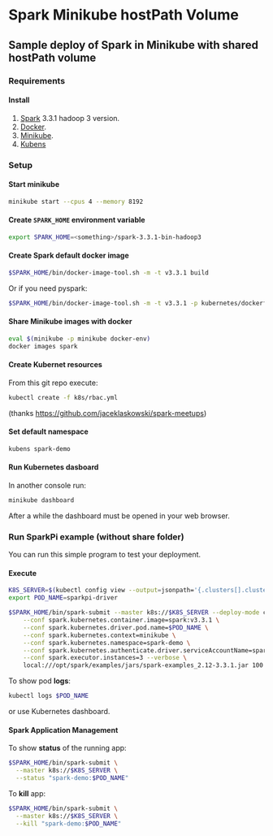 # Spark Minikube hostPath Volume

## Sample deploy of Spark in Minikube with shared hostPath volume

### Requirements

#### Install

1. [Spark](https://spark.apache.org/docs/3.3.1/#downloading) 3.3.1 hadoop 3 version.
1. [Docker](https://docs.docker.com/get-docker/).
1. [Minikube](https://minikube.sigs.k8s.io/docs/start/).
1. [Kubens](https://github.com/ahmetb/kubectx#installation)

### Setup

#### Start minikube

```sh
minikube start --cpus 4 --memory 8192
```

#### Create `SPARK_HOME` environment variable

```sh
export SPARK_HOME=<something>/spark-3.3.1-bin-hadoop3
```

#### Create Spark default docker image

```sh
$SPARK_HOME/bin/docker-image-tool.sh -m -t v3.3.1 build
```
Or if you need pyspark:
```sh
$SPARK_HOME/bin/docker-image-tool.sh -m -t v3.3.1 -p kubernetes/dockerfiles/spark/bindings/python/Dockerfile build
```

#### Share Minikube images with docker

```sh
eval $(minikube -p minikube docker-env)
docker images spark
```

#### Create Kubernet resources

From this git repo execute:

```sh
kubectl create -f k8s/rbac.yml
```
(thanks https://github.com/jaceklaskowski/spark-meetups)

#### Set default namespace

```sh
kubens spark-demo
```

#### Run Kubernetes dasboard

In another console run:
```sh
minikube dashboard
```
After a while the dashboard must be opened in your web browser.

### Run SparkPi example (without share folder)

You can run this simple program to test your deployment.

#### Execute

```sh
K8S_SERVER=$(kubectl config view --output=jsonpath='{.clusters[].cluster.server}')
export POD_NAME=sparkpi-driver

$SPARK_HOME/bin/spark-submit --master k8s://$K8S_SERVER --deploy-mode cluster --name spark-pi --class org.apache.spark.examples.SparkPi \
    --conf spark.kubernetes.container.image=spark:v3.3.1 \
    --conf spark.kubernetes.driver.pod.name=$POD_NAME \
    --conf spark.kubernetes.context=minikube \
    --conf spark.kubernetes.namespace=spark-demo \
    --conf spark.kubernetes.authenticate.driver.serviceAccountName=spark \
    --conf spark.executor.instances=3 --verbose \
    local:///opt/spark/examples/jars/spark-examples_2.12-3.3.1.jar 100
```

To show pod **logs**:
```sh
kubectl logs $POD_NAME
```
or use Kubernetes dashboard.

#### Spark Application Management

To show **status** of the running app:
```sh
$SPARK_HOME/bin/spark-submit \
  --master k8s://$K8S_SERVER \
  --status "spark-demo:$POD_NAME"
```

To **kill** app:
```sh
$SPARK_HOME/bin/spark-submit \
  --master k8s://$K8S_SERVER \
  --kill "spark-demo:$POD_NAME"
```


